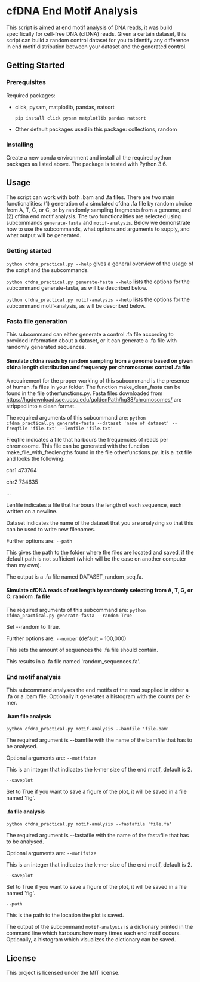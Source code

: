 # cfDNA End Motif Analysis
This script is aimed at end motif analysis of DNA reads, it was build specifically for cell-free DNA (cfDNA) reads. Given a certain dataset, this script can build a random control dataset for you to identify any difference in end motif distribution between your dataset and the generated control. 

## Getting Started


### Prerequisites
Required packages:
- click, pysam, matplotlib, pandas, natsort

  `pip install click pysam matplotlib pandas natsort`

- Other default packages used in this package: collections, random

### Installing
Create a new conda environment and install all the required python packages as listed above. The package is tested with Python 3.6.

## Usage
The script can work with both .bam and .fa files. There are two main functionalities: (1) generation of a simulated cfdna .fa file by random choice from A, T, G, or C, or by randomly sampling fragments from a genome, and (2) cfdna end motif analysis. The two functionalities are selected using subcommands `generate-fasta` and `motif-analysis`. Below we demonstrate how to use the subcommands, what options and arguments to supply, and what output will be generated. 

### Getting started

`python cfdna_practical.py --help` gives a general overview of the usage of the script and the subcommands.

`python cfdna_practical.py generate-fasta --help` lists the options for the subcommand generate-fasta, as will be described below.

`python cfdna_practical.py motif-analysis --help` lists the options for the subcommand motif-analysis, as will be described below.

### Fasta file generation
This subcommand can either generate a control .fa file according to provided information about a dataset, or it can generate a .fa file with randomly generated sequences. 

#### Simulate cfdna reads by random sampling from a genome based on given cfdna length distribution and frequency per chromosome: control .fa file
A requirement for the proper working of this subcommand is the presence of human .fa files in your folder. The function make_clean_fasta can be found in the file otherfunctions.py. Fasta files downloaded from https://hgdownload.soe.ucsc.edu/goldenPath/hg38/chromosomes/  are stripped into a clean format. 

The required arguments of this subcommand are:
`python cfdna_practical.py generate-fasta --dataset 'name of dataset' --freqfile 'file.txt' --lenfile 'file.txt'`

Freqfile indicates a file that harbours the frequencies of reads per chromosome. This file can be generated with the function make_file_with_freqlengths found in the file otherfunctions.py. It is a .txt file and looks the following: 

chr1    473764

chr2    734635

...

Lenfile indicates a file that harbours the length of each sequence, each written on a newline. 

Dataset indicates the name of the dataset that you are analysing so that this can be used to write new filenames.

Further options are:
`--path` 

This gives the path to the folder where the files are located and saved, if the default path is not sufficient (which will be the case on another computer than my own).

The output is a .fa file named DATASET_random_seq.fa.

#### Simulate cfDNA reads of set length by randomly selecting from A, T, G, or C: random .fa file
The required arguments of this subcommand are:
`python cfdna_practical.py generate-fasta --random True`

Set --random to True. 

Further options are:
`--number` (default = 100,000)

This sets the amount of sequences the .fa file should contain.

This results in a .fa file named 'random_sequences.fa'. 

### End motif analysis
This subcommand analyses the end motifs of the read supplied in either a .fa or a .bam file. Optionally it generates a histogram with the counts per k-mer. 

#### .bam file analysis
`python cfdna_practical.py motif-analysis --bamfile 'file.bam'`

The required argument is --bamfile with the name of the bamfile that has to be analysed.

Optional arguments are:
`--motifsize` 

This is an integer that indicates the k-mer size of the end motif, default is 2.

`--saveplot`

Set to True if you want to save a figure of the plot, it will be saved in a file named 'fig'. 

#### .fa file analysis
`python cfdna_practical.py motif-analysis --fastafile 'file.fa'`

The required argument is --fastafile with the name of the fastafile that has to be analysed. 

Optional arguments are:
`--motifsize` 

This is an integer that indicates the k-mer size of the end motif, default is 2.

`--saveplot`

Set to True if you want to save a figure of the plot, it will be saved in a file named 'fig'. 

`--path`

This is the path to the location the plot is saved. 

The output of the subcommand `motif-analysis` is a dictionary printed in the command line which harbours how many times each end motif occurs. Optionally, a histogram which visualizes the dictionary can be saved. 

## License
This project is licensed under the MIT license. 
